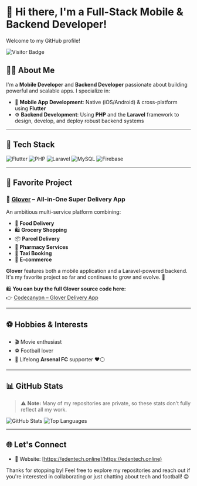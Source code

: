 # 👋 Hi there, I'm a Full-Stack Mobile & Backend Developer!

Welcome to my GitHub profile!

![Visitor Badge](https://komarev.com/ghpvc/?username=ambrosethebuild&style=flat-square&color=blue)

## 👨‍💻 About Me

I'm a **Mobile Developer** and **Backend Developer** passionate about building powerful and scalable apps. I specialize in:

- 📱 **Mobile App Development**: Native (iOS/Android) & cross-platform using **Flutter**
- ⚙️ **Backend Development**: Using **PHP** and the **Laravel** framework to design, develop, and deploy robust backend systems

---

## 🧰 Tech Stack

![Flutter](https://img.shields.io/badge/Flutter-02569B?style=for-the-badge&logo=flutter&logoColor=white)
![PHP](https://img.shields.io/badge/PHP-777BB4?style=for-the-badge&logo=php&logoColor=white)
![Laravel](https://img.shields.io/badge/Laravel-FF2D20?style=for-the-badge&logo=laravel&logoColor=white)
![MySQL](https://img.shields.io/badge/MySQL-005C84?style=for-the-badge&logo=mysql&logoColor=white)
![Firebase](https://img.shields.io/badge/Firebase-FFCA28?style=for-the-badge&logo=firebase&logoColor=black)

---

## 🚀 Favorite Project

### 🛒 [**Glover**](https://edentech.online) – All-in-One Super Delivery App

An ambitious multi-service platform combining:

- 🍔 **Food Delivery**
- 🛍️ **Grocery Shopping**
- 📦 **Parcel Delivery**
- 💊 **Pharmacy Services**
- 🚖 **Taxi Booking**
- 🛒 **E-commerce**

**Glover** features both a mobile application and a Laravel-powered backend. It's my favorite project so far and continues to grow and evolve. 🌱

🛍️ **You can buy the full Glover source code here:**  
👉 [Codecanyon – Glover Delivery App](https://codecanyon.net/item/fuodz-grocery-food-pharmacy-store-parcelcourier-delivery-mobile-app-with-php-laravel-backend/31145802)

---

## ⚽ Hobbies & Interests

- 🎬 Movie enthusiast  
- ⚽ Football lover  
- 🔴 Lifelong **Arsenal FC** supporter ❤️⚪

---

## 📊 GitHub Stats

> ⚠️ **Note:** Many of my repositories are private, so these stats don’t fully reflect all my work.

![GitHub Stats](https://github-readme-stats.vercel.app/api?username=ambrosethebuild&show_icons=true&theme=radical)
![Top Languages](https://github-readme-stats.vercel.app/api/top-langs/?username=ambrosethebuild&layout=compact&theme=radical)

---

## 🌐 Let's Connect

- 🔗 Website: [https://edentech.online](https://edentech.online)

Thanks for stopping by! Feel free to explore my repositories and reach out if you're interested in collaborating or just chatting about tech and football! 😊

